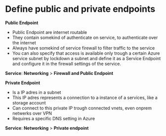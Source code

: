 # Define public and private endpoints

**Public Endpoint**
- Public Endpoint are internet routable
- They contain somekind of authenticate on service, to authenticate over the internet
- Always have somekind of service firewall to filter traffic to the service
- You can also specify that access is available only trough a certain Azure service subnet by lockdown a subnet and define it as a Service Endpoint and configure it in the firewall settings of the service.

**Service**: **Networking** > **Firewall and Public Endpoint**

**Private Endpoint**
- Is a IP adres in a subnet
- This IP adres represents a connection to a instance of a services, like a storage account
- Can connect to this private IP trough connected vnets, even onprem netwerks over VPN
- Requires a specific DNS setting in Azure

**Service**: **Networking** > **Private endpoint** 